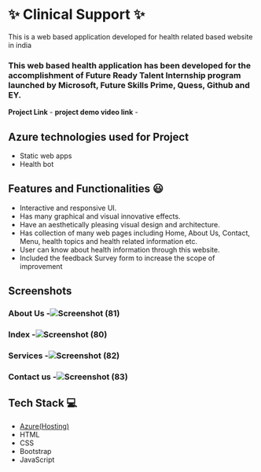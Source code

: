 # ✨  Clinical Support ✨

This is a web based application developed for health related based website in india

### This web based health application has been developed for the accomplishment of Future Ready Talent Internship program launched by Microsoft, Future Skills Prime, Quess, Github and EY.


**Project Link** -
**project demo video link** - 

## Azure technologies used for Project

- Static web apps
- Health bot

## Features and Functionalities 😃

- Interactive and responsive UI.
- Has many graphical and visual innovative effects.
- Have an aesthetically pleasing visual design and architecture.
- Has collection of many web pages including Home, About Us, Contact, Menu, health topics and health related information etc.
- User can know about health information through this website.
- Included the feedback Survey form to increase the scope of improvement 

## Screenshots




   

### About Us -![Screenshot (81)](https://user-images.githubusercontent.com/116783650/209315097-3dcd1201-edb7-4574-8650-f34499de729b.png)




### Index -![Screenshot (80)](https://user-images.githubusercontent.com/116783650/209315493-b78f07ef-10c4-4440-9e0e-cf3dacaf2204.png)


### Services -![Screenshot (82)](https://user-images.githubusercontent.com/116783650/209315187-a2b87d6c-7a97-4517-9d3e-09fc9241f302.png)





### Contact us -![Screenshot (83)](https://user-images.githubusercontent.com/116783650/209315224-4f253efd-632e-4b96-9832-ecf7e448b3ae.png)








## Tech Stack 💻

- [Azure(Hosting)](https://azure.microsoft.com/en-in/features/azure-portal/)
- HTML
- CSS
- Bootstrap
- JavaScript
